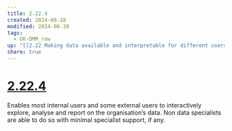 ```yaml
---
title: 2.22.4
created: 2024-08-28
modified: 2024-08-28
tags:
  - UK-DMM_row
up: "[[2.22 Making data available and interpretable for different users]]"
share: true
---
```

# [2.22.4](2.22.4.md)

Enables most internal users and some external users to interactively explore, analyse and report on the organisation’s data. Non data specialists are able to do so with minimal specialist support, if any.
